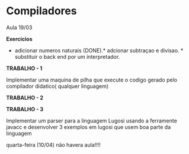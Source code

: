 # Compiladores

Aula 19/03

**Exercicios**   
* adicionar numeros naturais (DONE).* adcionar subtraçao e divisao. * substituir o back end por um interpretador.  

**TRABALHO - 1**

Implementar uma maquina de pilha que execute o codigo gerado pelo compilador didatico( qualquer linguagem)

**TRABALHO - 2**    




**TRABALHO - 3**    

Implementar um parser para a linguagem Lugosi usando a ferramente javacc e desenvolver 3 exemplos em lugosi que usem boa parte da linguagem  

  
quarta-feira (10/04) não havera aula!!!!
